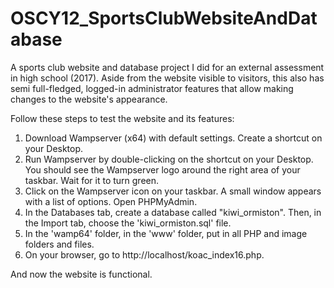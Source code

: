 # OSCY12_SportsClubWebsiteAndDatabase
A sports club website and database project I did for an external assessment in high school (2017). Aside from the website visible to visitors, this also has semi full-fledged, logged-in administrator features that allow making changes to the website's appearance.

Follow these steps to test the website and its features:

1. Download Wampserver (x64) with default settings. Create a shortcut on your Desktop.
2. Run Wampserver by double-clicking on the shortcut on your Desktop. You should see the Wampserver logo around the right area of your taskbar. Wait for it to turn green.
3. Click on the Wampserver icon on your taskbar. A small window appears with a list of options. Open PHPMyAdmin.
4. In the Databases tab, create a database called "kiwi_ormiston". Then, in the Import tab, choose the 'kiwi_ormiston.sql' file.
5. In the 'wamp64' folder, in the 'www' folder, put in all PHP and image folders and files.
6. On your browser, go to http://localhost/koac_index16.php.

And now the website is functional.
